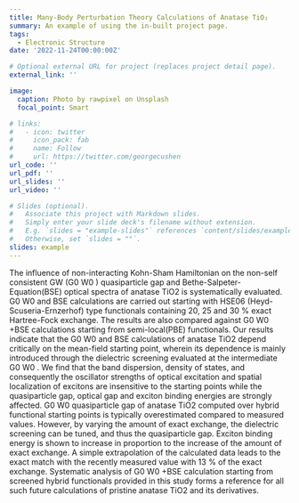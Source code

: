 ```yaml
---
title: Many-Body Perturbation Theory Calculations of Anatase TiO₂
summary: An example of using the in-built project page.
tags:
  - Electronic Structure
date: '2022-11-24T00:00:00Z'

# Optional external URL for project (replaces project detail page).
external_link: ''

image:
  caption: Photo by rawpixel on Unsplash
  focal_point: Smart

# links:
#   - icon: twitter
#     icon_pack: fab
#     name: Follow
#     url: https://twitter.com/georgecushen
url_code: ''
url_pdf: ''
url_slides: ''
url_video: ''

# Slides (optional).
#   Associate this project with Markdown slides.
#   Simply enter your slide deck's filename without extension.
#   E.g. `slides = "example-slides"` references `content/slides/example-slides.md`.
#   Otherwise, set `slides = ""`.
slides: example
---
```


The influence of non-interacting Kohn-Sham Hamiltonian on the non-self
consistent GW (G0 W0 ) quasiparticle gap and Bethe-Salpeter-Equation(BSE) optical
spectra of anatase TiO2 is systematically evaluated. G0 W0 and BSE calculations are
carried out starting with HSE06 (Heyd-Scuseria-Ernzerhof) type functionals containing
20, 25 and 30 % exact Hartree-Fock exchange. The results are also compared against
G0 W0 +BSE calculations starting from semi-local(PBE) functionals. Our results
indicate that the G0 W0 and BSE calculations of anatase TiO2 depend critically on
the mean-field starting point, wherein its dependence is mainly introduced through
the dielectric screening evaluated at the intermediate G0 W0 . We find that the band
dispersion, density of states, and consequently the oscillator strengths of optical
excitation and spatial localization of excitons are insensitive to the starting points
while the quasiparticle gap, optical gap and exciton binding energies are strongly
affected. G0 W0 quasiparticle gap of anatase TiO2 computed over hybrid functional
starting points is typically overestimated compared to measured values. However, by
varying the amount of exact exchange, the dielectric screening can be tuned, and thus
the quasiparticle gap. Exciton binding energy is shown to increase in proportion to
the increase of the amount of exact exchange. A simple extrapolation of the calculated
data leads to the exact match with the recently measured value with 13 % of the exact
exchange. Systematic analysis of G0 W0 +BSE calculation starting from screened hybrid
functionals provided in this study forms a reference for all such future calculations of
pristine anatase TiO2 and its derivatives.